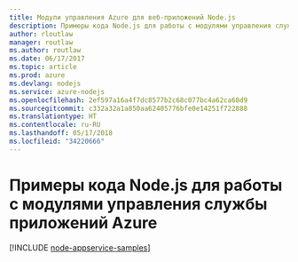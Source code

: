 ```yaml
---
title: Модули управления Azure для веб-приложений Node.js
description: Примеры кода Node.js для работы с модулями управления службы приложений Azure
author: rloutlaw
manager: routlaw
ms.author: routlaw
ms.date: 06/17/2017
ms.topic: article
ms.prod: azure
ms.devlang: nodejs
ms.service: azure-nodejs
ms.openlocfilehash: 2ef597a16a4f7dc8577b2c68c077bc4a62ca68d9
ms.sourcegitcommit: c332a32a1a850aa62405776bfe0e14251f722888
ms.translationtype: HT
ms.contentlocale: ru-RU
ms.lasthandoff: 05/17/2018
ms.locfileid: "34220666"
---
```

# <a name="nodejs-code-samples-for-azure-app-service-management-modules"></a>Примеры кода Node.js для работы с модулями управления службы приложений Azure

[!INCLUDE [node-appservice-samples](../docs-ref-conceptual/includes/appservice-samples.md)]